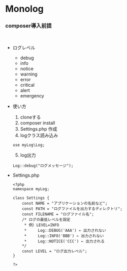 # Monolog

### **composer導入前提**
<br>

- ログレベル
    - debug
    - info
    - notice
    - warning
    - error
    - critical
    - alert
    - emergency

- 使い方
    1. cloneする
    2. composer install
    3. Settings.php 作成
    4. logクラス読み込み
    ```
    use myLog\Log;
    ```
    5. log出力
    ```
    Log::debug("ログメッセージ");
    ```

- Settings.php

    ```
    <?php
    namespace myLog;

    class Settings {
        const NAME = "アプリケーションの名前など";
        const PATH = "ログファイルを出力するディレクトリ";
        const FILENAME = "ログファイル名";
        /* ログの最低レベルを設定
         * 例）LEVEL=INFO 
         *     Log::DEBUG('AAA') ← 出力されない
         *     Log::INFO('BBB') ← 出力されない
         *     Log::NOTICE('CCC') ← 出力される
        */
        const LEVEL = "ログ出力レベル"; 
    }

    ?>
    ```